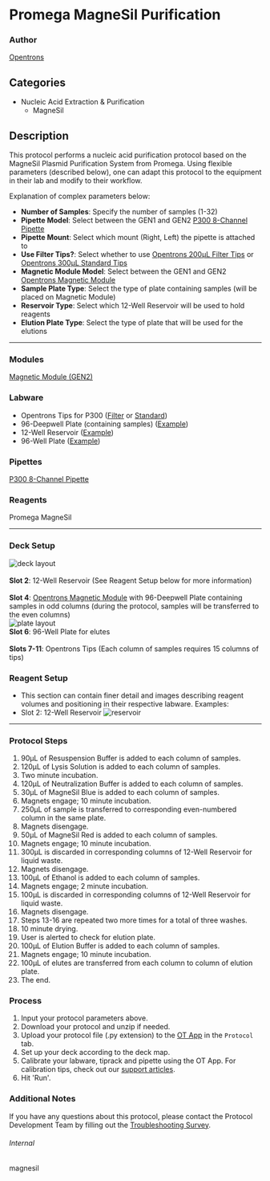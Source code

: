 # Promega MagneSil Purification

### Author
[Opentrons](https://opentrons.com/)


## Categories
* Nucleic Acid Extraction & Purification
	* MagneSil

## Description
This protocol performs a nucleic acid purification protocol based on the MagneSil Plasmid Purification System from Promega. Using flexible parameters (described below), one can adapt this protocol to the equipment in their lab and modify to their workflow.


Explanation of complex parameters below:
* **Number of Samples**: Specify the number of samples (1-32)
* **Pipette Model**: Select between the GEN1 and GEN2 [P300 8-Channel Pipette](https://shop.opentrons.com/8-channel-electronic-pipette/)
* **Pipette Mount**: Select which mount (Right, Left) the pipette is attached to
* **Use Filter Tips?**: Select whether to use [Opentrons 200µL Filter Tips](https://shop.opentrons.com/opentrons-200ul-filter-tips/) or [Opentrons 300µL Standard Tips](https://shop.opentrons.com/opentrons-300ul-tips-1000-refills/)
* **Magnetic Module Model**: Select between the GEN1 and GEN2 [Opentrons Magnetic Module](https://shop.opentrons.com/magnetic-module-gen2/)
* **Sample Plate Type**: Select the type of plate containing samples (will be placed on Magnetic Module)
* **Reservoir Type**: Select which 12-Well Reservoir will be used to hold reagents
* **Elution Plate Type**: Select the type of plate that will be used for the elutions


---

### Modules
[Magnetic Module (GEN2)](https://shop.opentrons.com/collections/hardware-modules/products/magdeck)


### Labware
* Opentrons Tips for P300 ([Filter](https://shop.opentrons.com/opentrons-200ul-filter-tips/) or [Standard](https://shop.opentrons.com/opentrons-300ul-tips-1000-refills/))
* 96-Deepwell Plate (containing samples) ([Example](https://shop.opentrons.com/nest-2-ml-96-well-deep-well-plate-v-bottom/))
* 12-Well Reservoir ([Example](https://shop.opentrons.com/nest-12-well-reservoirs-15-ml/))
* 96-Well Plate ([Example](https://shop.opentrons.com/nest-0-1-ml-96-well-pcr-plate-full-skirt/))


### Pipettes
[P300 8-Channel Pipette](https://shop.opentrons.com/8-channel-electronic-pipette/)

### Reagents
Promega MagneSil

---

### Deck Setup
![deck layout](https://opentrons-protocol-library-website.s3.amazonaws.com/custom-README-images/magnesil/magnesil_deck.png)
</br>
</br>
**Slot 2**: 12-Well Reservoir (See Reagent Setup below for more information)</br>
</br>
**Slot 4**: [Opentrons Magnetic Module](https://shop.opentrons.com/magnetic-module-gen2/) with 96-Deepwell Plate containing samples in odd columns (during the protocol, samples will be transferred to the even columns)</br>
![plate layout](https://opentrons-protocol-library-website.s3.amazonaws.com/custom-README-images/magnesil/magnesil_plate.png)
</br>
**Slot 6**: 96-Well Plate for elutes</br>
</br>
**Slots 7-11**: Opentrons Tips (Each column of samples requires 15 columns of tips)

### Reagent Setup
* This section can contain finer detail and images describing reagent volumes and positioning in their respective labware. Examples:
* Slot 2: 12-Well Reservoir
![reservoir](https://opentrons-protocol-library-website.s3.amazonaws.com/custom-README-images/magnesil/magnesil_reservoir.png)

---

### Protocol Steps
1. 90µL of Resuspension Buffer is added to each column of samples.
2. 120µL of Lysis Solution is added to each column of samples.
3. Two minute incubation.
4. 120µL of Neutralization Buffer is added to each column of samples.
5. 30µL of MagneSil Blue is added to each column of samples.
6. Magnets engage; 10 minute incubation.
7. 250µL of sample is transferred to corresponding even-numbered column in the same plate.
8. Magnets disengage.
9. 50µL of MagneSil Red is added to each column of samples.
10. Magnets engage; 10 minute incubation.
11. 300µL is discarded in corresponding columns of 12-Well Reservoir for liquid waste.
12. Magnets disengage.
13. 100µL of Ethanol is added to each column of samples.
14. Magnets engage; 2 minute incubation.
15. 100µL is discarded in corresponding columns of 12-Well Reservoir for liquid waste.
16. Magnets disengage.
17. Steps 13-16 are repeated two more times for a total of three washes.
18. 10 minute drying.
19. User is alerted to check for elution plate.
20. 100µL of Elution Buffer is added to each column of samples.
21. Magnets engage; 10 minute incubation.
22. 100µL of elutes are transferred from each column to column of elution plate.
23. The end.

### Process
1. Input your protocol parameters above.
2. Download your protocol and unzip if needed.
3. Upload your protocol file (.py extension) to the [OT App](https://opentrons.com/ot-app) in the `Protocol` tab.
4. Set up your deck according to the deck map.
5. Calibrate your labware, tiprack and pipette using the OT App. For calibration tips, check out our [support articles](https://support.opentrons.com/en/collections/1559720-guide-for-getting-started-with-the-ot-2).
6. Hit 'Run'.

### Additional Notes
If you have any questions about this protocol, please contact the Protocol Development Team by filling out the [Troubleshooting Survey](https://protocol-troubleshooting.paperform.co/).

###### Internal
magnesil
